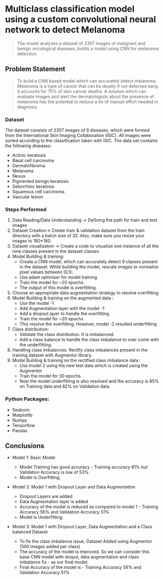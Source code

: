 # Multiclass classification model using a custom convolutional neural network to detect Melanoma
> The model analyzes a dataset of 2357 images of malignant and benign oncological diseases, builds a model using CNN for melanoma detection.


## Problem Statement
>To build a CNN based model which can accurately detect melanoma. Melanoma is a type of cancer that can be deadly if not detected early. It accounts for 75% of skin cancer deaths. A solution which can evaluate images and alert the dermatologists about the presence of melanoma has the potential to reduce a lot of manual effort needed in diagnosis.


### Dataset 
The dataset consists of 2357 images of 9 diseases, which were formed from the International Skin Imaging Collaboration (ISIC). All images were sorted according to the classification taken with ISIC.
The data set contains the following diseases:
- Actinic keratosis
- Basal cell carcinoma
- Dermatofibroma
- Melanoma
- Nevus
- Pigmented benign keratosis
- Seborrheic keratosis
- Squamous cell carcinoma
- Vascular lesion

### Steps Performed

1. Data Reading/Data Understanding → Defining the path for train and test images 
2. Dataset Creation→ Create train & validation dataset from the train directory with a batch size of 32. Also, make sure you resize your images to 180*180.
3. Dataset visualisation → Create a code to visualize one instance of all the nine classes present in the dataset classes 
4. Model Building & training:
    - Create a CNN model, which can accurately detect 9 classes present in the dataset. While building the model, rescale images to normalize pixel values between (0,1)..
    - Use adam optimiser for model training
    - Train the model for ~20 epochs
	- The output of this model is overfitting.
5. Choose an appropriate data augmentation strategy to resolve overfitting
6. Model Building & training on the augmented data :
    - Use the model -1
	- Add Augmentation layer with the model -1
	- Add a dropout layer to handle the overfitting
	- Train the model for ~20 epochs
    - This resolve the overfitting. However, model -2 resulted underfitting
7. Class distribution: 
    - Validate the class distribution. It is imbalanced.
    - Add a class balance to handle the class imbalance to over come with the underfitting.	
8. Handling class imbalances: Rectify class imbalances present in the training dataset with Augmentor library.
9. Model Building & training on the rectified class imbalance data :
    - Use model 2 using the new test data which is created using the Augmentor
    - Train the model for 30 epochs
    - Now the model underfitting is also resolved and the accuracy is 85% on Training data and 82% on Validation data.

### Python Packages:
- Seaborn
- Matplotlib
- Numpy
- Tensorflow
- Pandas

## Conclusions

- Model 1: Basic Model
  - Model Training has good accuracy - Training accuracy 81% but Validation Accuracy is low of 53%.
  - Model is Overfitting.

- Model 2: Model 1 with Dropout Layer and Data Augmentation
  - Dropout Layers are added
  - Data Augmentation layer is added
  - Accuracy of the model is reduced as compared to model 1 - Training Accuracy 56% and Validation Accuracy 51%
  - Model is Underfitting.

- Model 3: Model 1 with Dropout Layer, Data Augmentation and a Class balanced Dataset
  - To fix the class imbalance issue, Dataset Added using Augmentor (500 images added per class)
  - The accuracy of the model is improved. So we can consider this base CNN model with droput, data augmentation and class imbalance fix - as our final model.
  - Final Accuracy of the model is - Training Accuracy 56% and Validation Accuracy 51%



